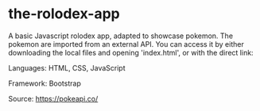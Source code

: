 # the-rolodex-app
A basic Javascript rolodex app, adapted to showcase pokemon. The pokemon are imported from an external API. You can access it by either downloading the local files and opening 'index.html', or with the direct link:  

Languages: HTML, CSS, JavaScript

Framework: Bootstrap

Source: https://pokeapi.co/

